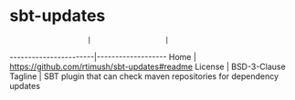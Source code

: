 
# sbt-updates

                       |                  |
-----------------------|-------------------
Home                   | https://github.com/rtimush/sbt-updates#readme
License                | BSD-3-Clause
Tagline                | SBT plugin that can check maven repositories for dependency updates
